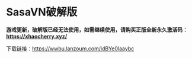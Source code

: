 # SasaVN破解版


**游戏更新，破解版已经无法使用，如需继续使用，请购买正版全新永久激活码：https://xhaocherry.xyz/**

下载链接：https://wwbu.lanzoum.com/idBYe0laaybc